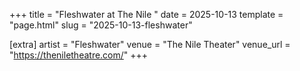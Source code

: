 +++
title = "Fleshwater at The Nile "
date = 2025-10-13
template = "page.html"
slug = "2025-10-13-fleshwater"

[extra]
artist = "Fleshwater"
venue = "The Nile Theater"
venue_url = "https://theniletheatre.com/"
+++
